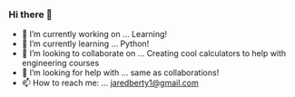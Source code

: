 ### Hi there 👋
- 🔭 I’m currently working on ... Learning!
- 🌱 I’m currently learning ... Python!
- 👯 I’m looking to collaborate on ... Creating cool calculators to help with engineering courses
- 🤔 I’m looking for help with ... same as collaborations!
- 📫 How to reach me: ... jaredberty1@gmail.com

<!--
**JaredBerty/JaredBerty** is a ✨ _special_ ✨ repository because its `README.md` (this file) appears on your GitHub profile.

Here are some ideas to get you started:


- 💬 Ask me about ...

- 😄 Pronouns: ...
- ⚡ Fun fact: ...
-->
